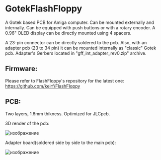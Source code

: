 # GotekFlashFloppy

A Gotek based PCB for Amiga computer. Can be mounted externally and internally.
Can be equipped with push buttons or with a rotary encoder. A 0.96" OLED display can be directly mounted using 4 spacers. 

A 23-pin connector can be directly soldered to the pcb. Also, with an adapter pcb (23 to 34 pin) it can be mounted internally as "classic" Gotek pcb. 
Adapter's Gerbers located in "gff_int_adapter_rev0.zip" archive.

## Firmware: 

Please refer to FlashFloppy's repository for the latest one: https://github.com/keirf/FlashFloppy

## PCB:

Two layers, 1.6mm thikness. Optimized for JLCpcb.

3D render of the pcb:

![изображение](https://user-images.githubusercontent.com/81614352/147295152-706d75bf-d8f5-40ec-aabd-f7ac8d367e31.png)

Adapter board(soldered side by side to the main pcb):

![изображение](https://user-images.githubusercontent.com/81614352/147295380-0f68693d-83f9-445c-b219-cb39a0d05e49.png)


